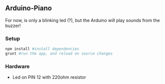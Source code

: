 ## Arduino-Piano

For now, is only a blinking led (?), but the Arduino will play sounds from the buzzer!

### Setup

```bash
npm install #install dependencies
grunt #run the app, and reload on source changes
```

### Hardware
- Led on PIN 12 with 220ohm resistor